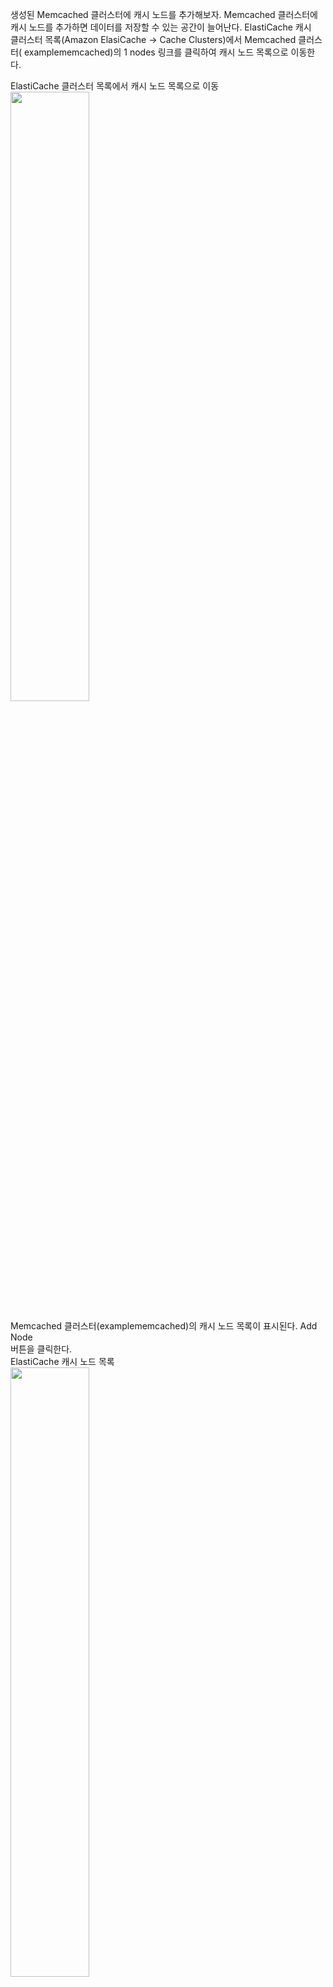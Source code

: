 생성된 Memcached 클러스터에 캐시 노드를 추가해보자. Memcached 클러스터에   
캐시 노드를 추가하면 데이터를 저장할 수 있는 공간이 늘어난다. ElastiCache 캐시   
클러스터 목록(Amazon ElasiCache -> Cache Clusters)에서 Memcached 클러스터(
examplememcached)의 1 nodes 링크를 클릭하여 캐시 노드 목록으로 이동한다.   
  
ElastiCache 클러스터 목록에서 캐시 노드 목록으로 이동   
<img src="https://user-images.githubusercontent.com/33191974/157165242-9e06a4f3-0409-4417-95f1-3d993175d13b.png" width="50%" height="50%"/>  

Memcached 클러스터(examplememcached)의 캐시 노드 목록이 표시된다. Add Node  
버튼을 클릭한다.     
ElastiCache 캐시 노드 목록  
<img src="https://user-images.githubusercontent.com/33191974/157165331-6f9bae46-4ada-4f8a-a749-ba3297e458bb.png" width="50%" height="50%"/>  
  
Memcached 클러스터에 캐시 노드를 추가한다.   
- Number of nodes to add: 추가할 캐시 노드의 개수이다. 1개를 추가할 것이므로   
1을 입력한다.   
- Apply immediately: 캐시 노드를 즉시 추가하는 옵션이다. 이 것을 체크하지 않으 
면 Maintenance Window에 설정한 시간에 캐시 노드가 추가된다. 즉시 생성할 것이므로   
체크한다.   
  
설정이 완료되었으면 Yes, Add 버튼을 클릭한다.   
<img src="https://user-images.githubusercontent.com/33191974/157165507-efb24abe-e3c8-4d25-b617-b668191dbb68.png" width="50%" height="50%"/>   
  
ElastiCache 캐시 노드 목록에 추가한 캐시 노드가 생성되고 있다(추가한 캐시 노드가  
보이지 않으면 위쪽 리프레시 버튼을 클릭한다). 완전히 생성되기까지 약 5분 정도   
소요된다.   
<img src="https://user-images.githubusercontent.com/33191974/157165648-8d2ebb5a-f5c4-46f5-8feb-5d0207f67b8d.png" width="50%" height="50%"/>    
  
Memcached 클러스터에 캐시 노드가 완전히 추가되었다. ElastiCache 캐시 노드 목록에서   
추가한 캐시 노드의 포트와 엔드포인트 주소를 확인할 수 있다.   
<img src="https://user-images.githubusercontent.com/33191974/157166039-ace11a60-0868-4af3-873d-dcacb4de2d89.png" width="50%" height="50%"/>  
  
새로 추가한 캐시 노드에 텔넷으로 접속하여 stats 명령을 입력한다. examplememcached.  
jyqn3e.0002.apn2.cache.amazonaws.com는 필자가 생성한 캐시 노드 엔드포인트 주소  
이다. 여러분들이 생성한 캐시 노드의 엔드포인트 주소를 입력하기 바란다.   
```
telnet examplememcached.jyqn3e.0002.apn2.cache.amazonaws.com 11211
Trying 172.31.4.70...
Connected to examplememcached.jyqn3e.0002.apn2.cache.amazonaws.com.
Escape character is '^]'.
stats
STAT pid 1
STAT uptime 391
STAT time 1646713789
STAT version 1.6.6
STAT libevent 2.0.21-stable
STAT pointer_size 64
STAT rusage_user 0.018923
STAT rusage_system 0.000000
STAT max_connections 65000
...
```
접속이 되지 않는다면 Security Group에 포트 번호를 정상적으로 입력했는지, 'ElastiC  
ache Memcached 클러스터 Security Group 생성 및 설정하기'에서 Security Group을 
생성하고 사용하도록 설정했는지, 텔넷 접속에서 엔드포인트 주소와 포트 번호를  
정확하게 입력했는지, EC2 인스턴스가 같은 VPC에 속해 있는지 확인한다. 앞에서   
설명한 것처럼 ElastiCache의 캐시 노드는 AWS 외부에서 접속할 수 없다.   









































